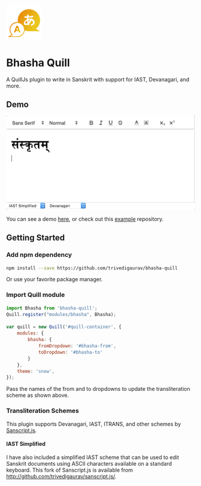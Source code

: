 ![Bhasha Quill](bhasha-logo.png)

# Bhasha Quill
A QuillJs plugin to write in Sanskrit with support for IAST, Devanagari, and more.

## Demo
![Demo](demo.gif)

You can see a demo [here](https://trivedigaurav.com/exp/bhasha), or check out this [example](http://github.com/trivedigaurav/bhasha-quill-example/) repository.

## Getting Started

### Add npm dependency
```bash
npm install --save https://github.com/trivedigaurav/bhasha-quill
```
Or use your favorite package manager.

### Import Quill module
```javascript
import Bhasha from 'bhasha-quill';
Quill.register("modules/bhasha", Bhasha);

var quill = new Quill('#quill-container', {
    modules: {
        bhasha: {
            fromDropdown: '#bhasha-from',
            toDropdown: '#bhasha-to'
        }
    },
    theme: 'snow',
});
```

Pass the names of the from and to dropdowns to update the transliteration scheme as shown above.

### Transliteration Schemes
This plugin supports Devanagari, IAST, ITRANS, and other schemes by [Sanscript.js](https://github.com/sanskrit/sanscript.js/). 

#### IAST Simplified
I have also included a simplified IAST scheme that can be used to edit Sanskrit documents using ASCII characters available on a standard keyboard. This fork of Sanscript.js is available from http://github.com/trivedigaurav/sanscript.js/.

